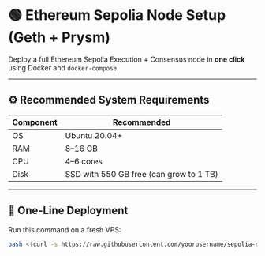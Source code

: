 # 🟢 Ethereum Sepolia Node Setup (Geth + Prysm)

Deploy a full Ethereum Sepolia Execution + Consensus node in **one click** using Docker and `docker-compose`.

---

## ⚙️ Recommended System Requirements

| Component | Recommended |
|----------|-------------|
| OS       | Ubuntu 20.04+ |
| RAM      | 8–16 GB |
| CPU      | 4–6 cores |
| Disk     | SSD with 550 GB free (can grow to 1 TB) |

---

## 🚀 One-Line Deployment

Run this command on a fresh VPS:

```bash
bash <(curl -s https://raw.githubusercontent.com/yourusername/sepolia-node-setup/main/setup.sh)

